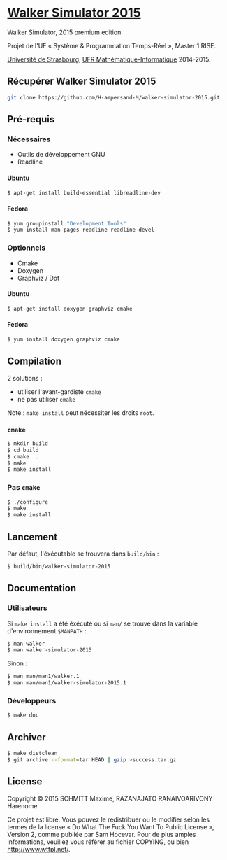 [Walker Simulator 2015][]
=========================

Walker Simulator, 2015 premium edition.

Projet de l'UE « Système & Programmation Temps-Réel », Master 1 RISE.

[Université de Strasbourg][], [UFR Mathématique-Informatique][] 2014-2015.

Récupérer Walker Simulator 2015
-------------------------------

```bash
git clone https://github.com/H-ampersand-M/walker-simulator-2015.git
```

Pré-requis
----------

### Nécessaires

- Outils de développement GNU
- Readline

#### Ubuntu

```bash
$ apt-get install build-essential libreadline-dev
```

#### Fedora

```bash
$ yum groupinstall "Development Tools"
$ yum install man-pages readline readline-devel
```

### Optionnels

- Cmake
- Doxygen
- Graphviz / Dot

#### Ubuntu

```bash
$ apt-get install doxygen graphviz cmake
```

#### Fedora

```bash
$ yum install doxygen graphviz cmake
```

Compilation
-----------

2 solutions :

- utiliser l'avant-gardiste `cmake`
- ne pas utiliser `cmake`

Note : `make install` peut nécessiter les droits `root`.

### `cmake`

```bash
$ mkdir build
$ cd build
$ cmake ..
$ make
$ make install
```

### Pas `cmake`

```bash
$ ./configure
$ make
$ make install
```

Lancement
---------

Par défaut, l'éxécutable se trouvera dans `build/bin` :

```bash
$ build/bin/walker-simulator-2015
```

Documentation
-------------

### Utilisateurs

Si `make install` a été éxécuté ou si `man/` se
trouve dans la variable d'environnement `$MANPATH` :

```bash
$ man walker
$ man walker-simulator-2015
```

Sinon :

```bash
$ man man/man1/walker.1
$ man man/man1/walker-simulator-2015.1
```

### Développeurs

```bash
$ make doc
```

Archiver
--------

```bash
$ make distclean
$ git archive --format=tar HEAD | gzip >success.tar.gz
```

License
-------
Copyright © 2015 SCHMITT Maxime, RAZANAJATO RANAIVOARIVONY Harenome

Ce projet est libre. Vous pouvez le redistribuer ou le modifier selon les termes
de la license « Do What The Fuck You Want To Public License », Version 2, comme
publiée par Sam Hocevar. Pour de plus amples informations, veuillez vous référer
au fichier COPYING, ou bien http://www.wtfpl.net/.

[Université de Strasbourg]: https://www.unistra.fr
[UFR Mathématique-Informatique]: https://mathinfo.unistra.fr/
[Walker Simulator 2015]: https://github.com/h-ampersand-m/walker-simulator-2015
